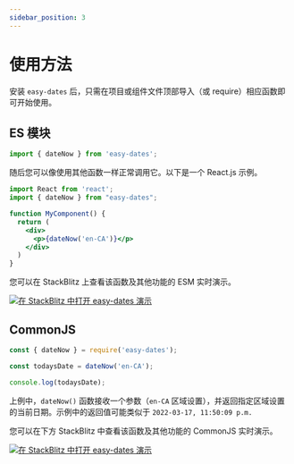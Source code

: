 ```yaml
---
sidebar_position: 3
---
```


# 使用方法

安装 `easy-dates` 后，只需在项目或组件文件顶部导入（或 require）相应函数即可开始使用。

## ES 模块

```javascript
import { dateNow } from 'easy-dates';
```

随后您可以像使用其他函数一样正常调用它。以下是一个 React.js 示例。

```jsx title="src/components/MyComponent.jsx"
import React from 'react';
import { dateNow } from "easy-dates";

function MyComponent() {
  return (
    <div>
      <p>{dateNow('en-CA')}</p>
    </div>
  )
}
```

您可以在 StackBlitz 上查看该函数及其他功能的 ESM 实时演示。

[![在 StackBlitz 中打开 easy-dates 演示](https://developer.stackblitz.com/img/open_in_stackblitz.svg)](https://stackblitz.com/edit/easy-dates-demo?file=src/App.js)

## CommonJS

```javascript title="index.js"
const { dateNow } = require('easy-dates');

const todaysDate = dateNow('en-CA');

console.log(todaysDate);
```

上例中，`dateNow()` 函数接收一个参数（`en-CA` 区域设置），并返回指定区域设置的当前日期。示例中的返回值可能类似于 `2022-03-17, 11:50:09 p.m.`

您可以在下方 StackBlitz 中查看该函数及其他功能的 CommonJS 实时演示。

[![在 StackBlitz 中打开 easy-dates 演示](https://developer.stackblitz.com/img/open_in_stackblitz.svg)](https://stackblitz.com/edit/easy-dates-nodejs?file=index.js)